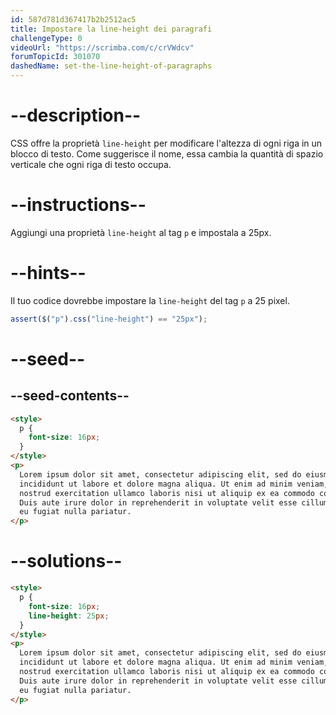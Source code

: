 ```yaml
---
id: 587d781d367417b2b2512ac5
title: Impostare la line-height dei paragrafi
challengeType: 0
videoUrl: "https://scrimba.com/c/crVWdcv"
forumTopicId: 301070
dashedName: set-the-line-height-of-paragraphs
---
```


# --description--

CSS offre la proprietà `line-height` per modificare l'altezza di ogni riga in un blocco di testo. Come suggerisce il nome, essa cambia la quantità di spazio verticale che ogni riga di testo occupa.

# --instructions--

Aggiungi una proprietà `line-height` al tag `p` e impostala a 25px.

# --hints--

Il tuo codice dovrebbe impostare la `line-height` del tag `p` a 25 pixel.

```js
assert($("p").css("line-height") == "25px");
```

# --seed--

## --seed-contents--

```html
<style>
  p {
    font-size: 16px;
  }
</style>
<p>
  Lorem ipsum dolor sit amet, consectetur adipiscing elit, sed do eiusmod tempor
  incididunt ut labore et dolore magna aliqua. Ut enim ad minim veniam, quis
  nostrud exercitation ullamco laboris nisi ut aliquip ex ea commodo consequat.
  Duis aute irure dolor in reprehenderit in voluptate velit esse cillum dolore
  eu fugiat nulla pariatur.
</p>
```

# --solutions--

```html
<style>
  p {
    font-size: 16px;
    line-height: 25px;
  }
</style>
<p>
  Lorem ipsum dolor sit amet, consectetur adipiscing elit, sed do eiusmod tempor
  incididunt ut labore et dolore magna aliqua. Ut enim ad minim veniam, quis
  nostrud exercitation ullamco laboris nisi ut aliquip ex ea commodo consequat.
  Duis aute irure dolor in reprehenderit in voluptate velit esse cillum dolore
  eu fugiat nulla pariatur.
</p>
```
